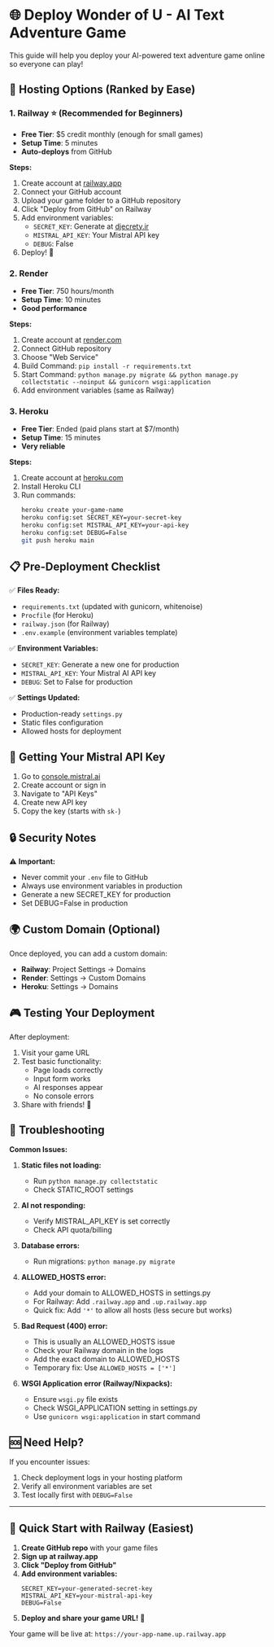 # 🌐 Deploy Wonder of U - AI Text Adventure Game

This guide will help you deploy your AI-powered text adventure game online so everyone can play!

## 🚀 Hosting Options (Ranked by Ease)

### 1. **Railway** ⭐ (Recommended for Beginners)
- **Free Tier**: $5 credit monthly (enough for small games)
- **Setup Time**: 5 minutes
- **Auto-deploys** from GitHub

**Steps:**
1. Create account at [railway.app](https://railway.app)
2. Connect your GitHub account
3. Upload your game folder to a GitHub repository
4. Click "Deploy from GitHub" on Railway
5. Add environment variables:
   - `SECRET_KEY`: Generate at [djecrety.ir](https://djecrety.ir)
   - `MISTRAL_API_KEY`: Your Mistral API key
   - `DEBUG`: False
6. Deploy! 🎉

### 2. **Render** 
- **Free Tier**: 750 hours/month
- **Setup Time**: 10 minutes
- **Good performance**

**Steps:**
1. Create account at [render.com](https://render.com)
2. Connect GitHub repository
3. Choose "Web Service"
4. Build Command: `pip install -r requirements.txt`
5. Start Command: `python manage.py migrate && python manage.py collectstatic --noinput && gunicorn wsgi:application`
6. Add environment variables (same as Railway)

### 3. **Heroku**
- **Free Tier**: Ended (paid plans start at $7/month)
- **Setup Time**: 15 minutes
- **Very reliable**

**Steps:**
1. Create account at [heroku.com](https://heroku.com)
2. Install Heroku CLI
3. Run commands:
   ```bash
   heroku create your-game-name
   heroku config:set SECRET_KEY=your-secret-key
   heroku config:set MISTRAL_API_KEY=your-api-key
   heroku config:set DEBUG=False
   git push heroku main
   ```

## 📋 Pre-Deployment Checklist

✅ **Files Ready:**
- `requirements.txt` (updated with gunicorn, whitenoise)
- `Procfile` (for Heroku)
- `railway.json` (for Railway)
- `.env.example` (environment variables template)

✅ **Environment Variables:**
- `SECRET_KEY`: Generate a new one for production
- `MISTRAL_API_KEY`: Your Mistral AI API key
- `DEBUG`: Set to False for production

✅ **Settings Updated:**
- Production-ready `settings.py`
- Static files configuration
- Allowed hosts for deployment

## 🔑 Getting Your Mistral API Key

1. Go to [console.mistral.ai](https://console.mistral.ai)
2. Create account or sign in
3. Navigate to "API Keys"
4. Create new API key
5. Copy the key (starts with `sk-`)

## 🔒 Security Notes

⚠️ **Important:**
- Never commit your `.env` file to GitHub
- Always use environment variables in production
- Generate a new SECRET_KEY for production
- Set DEBUG=False in production

## 🌍 Custom Domain (Optional)

Once deployed, you can add a custom domain:
- **Railway**: Project Settings → Domains
- **Render**: Settings → Custom Domains  
- **Heroku**: Settings → Domains

## 🎮 Testing Your Deployment

After deployment:
1. Visit your game URL
2. Test basic functionality:
   - Page loads correctly
   - Input form works
   - AI responses appear
   - No console errors
3. Share with friends! 🎉

## 🔧 Troubleshooting

**Common Issues:**

1. **Static files not loading:**
   - Run `python manage.py collectstatic`
   - Check STATIC_ROOT settings

2. **AI not responding:**
   - Verify MISTRAL_API_KEY is set correctly
   - Check API quota/billing

3. **Database errors:**
   - Run migrations: `python manage.py migrate`

4. **ALLOWED_HOSTS error:**
   - Add your domain to ALLOWED_HOSTS in settings.py
   - For Railway: Add `.railway.app` and `.up.railway.app`
   - Quick fix: Add `'*'` to allow all hosts (less secure but works)

5. **Bad Request (400) error:**
   - This is usually an ALLOWED_HOSTS issue
   - Check your Railway domain in the logs
   - Add the exact domain to ALLOWED_HOSTS
   - Temporary fix: Use `ALLOWED_HOSTS = ['*']`

6. **WSGI Application error (Railway/Nixpacks):**
   - Ensure `wsgi.py` file exists
   - Check WSGI_APPLICATION setting in settings.py
   - Use `gunicorn wsgi:application` in start command

## 🆘 Need Help?

If you encounter issues:
1. Check deployment logs in your hosting platform
2. Verify all environment variables are set
3. Test locally first with `DEBUG=False`

---

## 🎯 Quick Start with Railway (Easiest)

1. **Create GitHub repo** with your game files
2. **Sign up at railway.app**
3. **Click "Deploy from GitHub"**
4. **Add environment variables:**
   ```
   SECRET_KEY=your-generated-secret-key
   MISTRAL_API_KEY=your-mistral-api-key  
   DEBUG=False
   ```
5. **Deploy and share your game URL!** 🚀

Your game will be live at: `https://your-app-name.up.railway.app`
